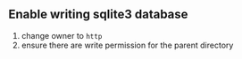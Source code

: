 ## Enable writing sqlite3 database

1. change owner to `http`
1. ensure there are write permission for the parent directory
